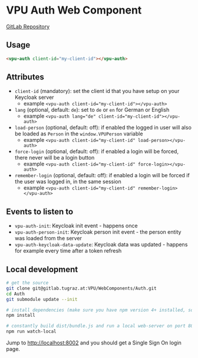 # VPU Auth Web Component

[GitLab Repository](https://gitlab.tugraz.at/VPU/WebComponents/Auth)

## Usage

```html
<vpu-auth client-id="my-client-id"></vpu-auth>
```

## Attributes

- `client-id` (mandatory): set the client id that you have setup on your Keycloak server
    - example `<vpu-auth client-id="my-client-id"></vpu-auth>`
- `lang` (optional, default: `de`): set to `de` or `en` for German or English
    - example `<vpu-auth lang="de" client-id="my-client-id"></vpu-auth>`
- `load-person` (optional, default: off): if enabled the logged in user will also be loaded as `Person`
   in the `window.VPUPerson` variable
    - example `<vpu-auth client-id="my-client-id" load-person></vpu-auth>`
- `force-login` (optional, default: off): if enabled a login will be forced, there never will be a login button
    - example `<vpu-auth client-id="my-client-id" force-login></vpu-auth>`
- `remember-login` (optional, default: off): if enabled a login will be forced if the user was logged in, in the same session
    - example `<vpu-auth client-id="my-client-id" remember-login></vpu-auth>`

## Events to listen to

- `vpu-auth-init`: Keycloak init event - happens once
- `vpu-auth-person-init`: Keycloak person init event - the person entity was loaded from the server
- `vpu-auth-keycloak-data-update`: Keycloak data was updated - happens for example every time after a token refresh

## Local development

```bash
# get the source
git clone git@gitlab.tugraz.at:VPU/WebComponents/Auth.git
cd Auth
git submodule update --init

# install dependencies (make sure you have npm version 4+ installed, so symlinks to the git submodules are created automatically)
npm install

# constantly build dist/bundle.js and run a local web-server on port 8002 
npm run watch-local
```

Jump to <http://localhost:8002> and you should get a Single Sign On login page.
